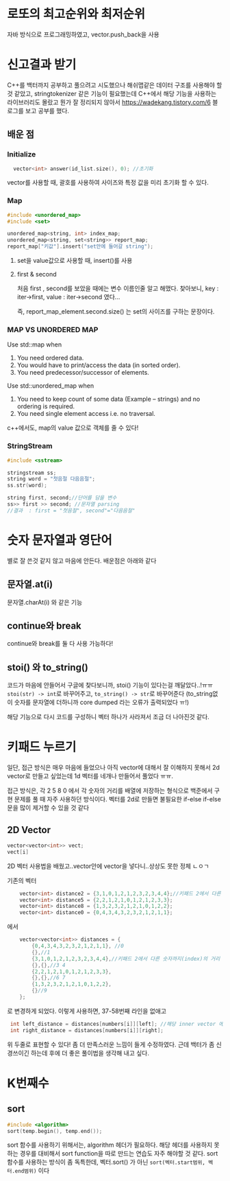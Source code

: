 # 로또의 최고순위와 최저순위

자바 방식으로 프로그래밍하였고, vector.push_back을 사용

# 신고결과 받기

C++를 백터까지 공부하고 풀으려고 시도했으나 해쉬맵같은 데이터 구조를 사용해야 할 것 같았고, stringtokenizer 같은 기능이 필요했는데 C++에서 해당 기능을 사용하는 라이브러리도 몰랐고 뭔가 잘 정리되지 않아서 https://wadekang.tistory.com/6 블로그를 보고 공부를 했다.

## 배운 점

### Initialize

```c++
  vector<int> answer(id_list.size(), 0); //초기화
```

vector를 사용할 때, 괄호를 사용하여 사이즈와 특정 값을 미리 초기화 할 수 있다.

### Map

```c++
#include <unordered_map>
#include <set>

unordered_map<string, int> index_map;
unordered_map<string, set<string>> report_map;
report_map["키값"].insert("set안에 들어갈 string");
```

1. set을 value값으로 사용할 때, insert()를 사용

2. first & second

   처음 first , second를 보았을 때에는 변수 이름인줄 알고 해맸다. 찾아보니,
   key : iter->first, value : iter->second 였다...

   즉, report_map_element.second.size() 는 set의 사이즈를 구하는 문장이다.

### MAP VS UNORDERED MAP

Use std::map when

1. You need ordered data.
2. You would have to print/access the data (in sorted order).
3. You need predecessor/successor of elements.

Use std::unordered_map when

1. You need to keep count of some data (Example – strings) and no ordering is required.
2. You need single element access i.e. no traversal.

c++에서도, map의 value 값으로 객체를 줄 수 있다!

### StringStream

```c++
#include <sstream>

stringstream ss;
string word = "첫음절 다음음절";
ss.str(word);

string first, second;//단어를 담을 변수
ss>> first >> second; //문자열 parsing
//결과  : first = "첫음절", second"="다음음절"

```

# 숫자 문자열과 영단어

별로 잘 쓴것 같지 않고 마음에 안든다.
배운점은 아래와 같다

## 문자열.at(i)

문자열.charAt(i) 와 같은 기능

## continue와 break

continue와 break를 둘 다 사용 가능하다!

## stoi() 와 to_string()

코드가 마음에 안들어서 구글에 찾다보니까, stoi() 기능이 있다는걸 깨달았다..!ㅠㅠ
`stoi(str) -> int`로 바꾸어주고,
`to_string() -> str`로 바꾸어준다 (to_string없이 숫자를 문자열에 더하니까 core dumped 라는 오류가 출력되었다 ㅠ!)

해당 기능으로 다시 코드를 구성하니 벡터 하나가 사라져서 조금 더 나아진것 같다.

# 키패드 누르기

일단, 접근 방식은 매우 마음에 들었으나 아직 vector에 대해서 잘 이해하지 못해서 2d vector로 만들고 싶었는데 1d 벡터를 네개나 만들어서 풀었다 ㅠㅠ.

접근 방식은, 각 2 5 8 0 에서 각 숫자의 거리를 배열에 저장하는 형식으로 백준에서 구현 문제를 풀 때 자주 사용하던 방식이다.
벡터를 2d로 만들면 불필요한 if-else if-else 문을 많이 제거할 수 있을 것 같다

## 2D Vector

```c++
vector<vector<int>> vect;
vect[i]
```

2D 벡터 사용법을 배웠고..vector안에 vector을 넣다니..상상도 못한 정체 ㄴㅇㄱ

기존의 벡터

```c++
    vector<int> distance2 = {3,1,0,1,2,1,2,3,2,3,4,4};//키패드 2에서 다른 숫자까지(index)의 거리
    vector<int> distance5 = {2,2,1,2,1,0,1,2,1,2,3,3};
    vector<int> distance8 = {1,3,2,3,2,1,2,1,0,1,2,2};
    vector<int> distance0 = {0,4,3,4,3,2,3,2,1,2,1,1};
```

에서

```c++
    vector<vector<int>> distances = {
        {0,4,3,4,3,2,3,2,1,2,1,1}, //0
        {},//1
        {3,1,0,1,2,1,2,3,2,3,4,4},//키패드 2에서 다른 숫자까지(index)의 거리
        {},{},//3 4
        {2,2,1,2,1,0,1,2,1,2,3,3},
        {},{},//6 7
        {1,3,2,3,2,1,2,1,0,1,2,2},
        {}//9
    };
```

로 변경하게 되었다. 이렇게 사용하면, 37-58번째 라인을 없애고

```c++
 int left_distance = distances[numbers[i]][left]; //해당 inner vector 에 접근
 int right_distance = distances[numbers[i]][right];
```

위 두줄로 표현할 수 있다! 좀 더 만족스러운 느낌이 들게 수정하였다. 근데 백터가 좀 신경쓰이긴 하는데 후에 더 좋은 풀이법을 생각해 내고 싶다.

# K번째수

## sort

```cpp
#include <algorithm>
sort(temp.begin(), temp.end());
```

sort 함수를 사용하기 위해서는, algorithm 헤더가 필요하다.
해당 헤더를 사용하지 못하는 경우를 대비해서 sort function을 따로 만드는 연습도 자주 해야할 것 같다.
sort 함수를 사용하는 방식이 좀 독특한데, 벡터.sort() 가 아닌 `sort(벡터.start범위, 벡터.end범위)` 이다
